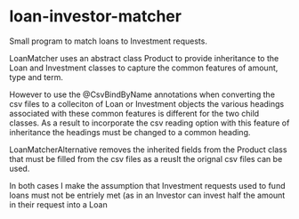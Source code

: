 # loan-investor-matcher
Small program to match loans to Investment requests.

LoanMatcher uses an abstract class Product to provide inheritance to the Loan and Investment classes to capture the common features of 
amount, type and term.

However to use the @CsvBindByName annotations when converting the csv files to a colleciton of Loan or Investment objects the various 
headings associated with these common features is different for the two child classes. As a result to incorporate the csv reading option
with this feature of inheritance the headings must be changed to a common heading. 

LoanMatcherAlternative removes the inherited fields from the Product class that must be filled from the csv files as a reuslt the orignal 
csv files can be used.

In both cases I make the assumption that Investment requests used to fund loans must not be entriely met (as in an Investor can invest half
the amount in their request into a Loan
